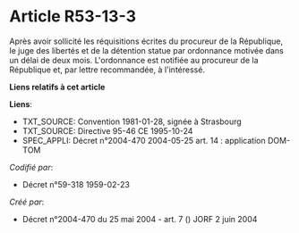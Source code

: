 # Article R53-13-3

Après avoir sollicité les réquisitions écrites du procureur de la République, le juge des libertés et de la détention statue
par ordonnance motivée dans un délai de deux mois. L'ordonnance est notifiée au procureur de la République et, par lettre
recommandée, à l'intéressé.

**Liens relatifs à cet article**

**Liens**:

  - TXT_SOURCE: Convention 1981-01-28, signée à Strasbourg
  - TXT_SOURCE: Directive 95-46 CE 1995-10-24
  - SPEC_APPLI: Décret n°2004-470 2004-05-25 art. 14 : application DOM-TOM

_Codifié par_:

  - Décret n°59-318 1959-02-23

_Créé par_:

  - Décret n°2004-470 du 25 mai 2004 - art. 7 () JORF 2 juin 2004
